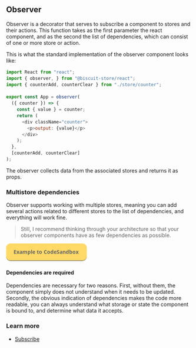 ## Observer

Observer is a decorator that serves to subscribe a component to stores and their actions. This function takes as the first parameter the react component, and as the second the list of dependencies, which can consist of one or more store or action.

This is what the standard implementation of the observer component looks like:

```javascript
import React from "react";
import { observer, } from "@biscuit-store/react";
import { counterAdd, counterClear } from "./store/counter";

export const App = observer(
  ({ counter }) => {
    const { value } = counter;
    return (
      <div className="counter">
        <p>output: {value}</p>
      </div>
    );
  },
  [counterAdd, counterClear]
);
```
The observer collects data from the associated stores and returns it as props.

### Multistore dependencies
Observer supports working with multiple stores, meaning you can add several actions related to different stores to the list of dependencies, and everything will work fine.

> Still, I recommend thinking through your architecture so that your observer components have as few dependencies as possible.

[![N|Solid](/docs/assets/exemple-button.png)](https://codesandbox.io/s/pedantic-rosalind-r3neo?file=/src/index.js)
#### Dependencies are required
Dependencies are necessary for two reasons. First, without them, the component simply does not understand when it needs to be updated. Secondly, the obvious indication of dependencies makes the code more readable, you can always understand what storage or state the component is bound to, and determine what data it accepts.
### Learn more
- [Subscribe](/docs/react/subscribe)
